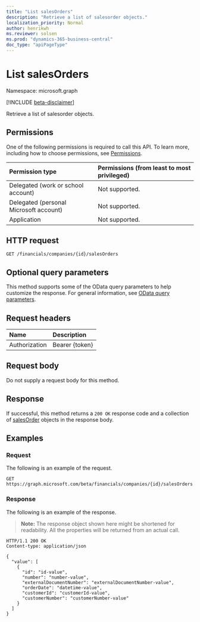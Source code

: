 ```yaml
---
title: "List salesOrders"
description: "Retrieve a list of salesorder objects."
localization_priority: Normal
author: henrikwh
ms.reviewer: solsen
ms.prod: "dynamics-365-business-central"
doc_type: "apiPageType"
---
```


# List salesOrders

Namespace: microsoft.graph

[!INCLUDE [beta-disclaimer](../../includes/beta-disclaimer.md)]

Retrieve a list of salesorder objects.

## Permissions

One of the following permissions is required to call this API. To learn more, including how to choose permissions, see [Permissions](/graph/permissions-reference).

| Permission type                        | Permissions (from least to most privileged) |
|:---------------------------------------|:--------------------------------------------|
| Delegated (work or school account)     | Not supported. |
| Delegated (personal Microsoft account) | Not supported. |
| Application                            | Not supported. |

## HTTP request

<!-- { "blockType": "ignored" } -->

```http
GET /financials/companies/{id}/salesOrders
```

## Optional query parameters

This method supports some of the OData query parameters to help customize the response. For general information, see [OData query parameters](/graph/query-parameters).

## Request headers

| Name      |Description|
|:----------|:----------|
| Authorization | Bearer {token} |

## Request body

Do not supply a request body for this method.

## Response

If successful, this method returns a `200 OK` response code and a collection of [salesOrder](../resources/dynamics-salesorder.md) objects in the response body.

## Examples

### Request

The following is an example of the request.
<!-- {
  "blockType": "request",
  "name": "get_salesorders"
}-->

```http
GET https://graph.microsoft.com/beta/financials/companies/{id}/salesOrders
```

### Response

The following is an example of the response.

> **Note:** The response object shown here might be shortened for readability. All the properties will be returned from an actual call.

<!-- {
  "blockType": "response",
  "truncated": true,
  "@odata.type": "microsoft.graph.salesOrder",
  "isCollection": true
} -->

```http
HTTP/1.1 200 OK
Content-type: application/json

{
  "value": [
    {
      "id": "id-value",
      "number": "number-value",
      "externalDocumentNumber": "externalDocumentNumber-value",
      "orderDate": "datetime-value",
      "customerId": "customerId-value",
      "customerNumber": "customerNumber-value"
    }
  ]
}
```

<!-- uuid: 16cd6b66-4b1a-43a1-adaf-3a886856ed98
2019-02-04 14:57:30 UTC -->
<!-- {
  "type": "#page.annotation",
  "description": "List salesOrders",
  "keywords": "",
  "section": "documentation",
  "tocPath": ""
}-->